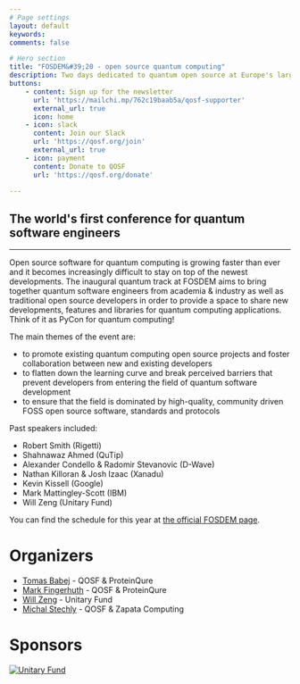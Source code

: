 ```yaml
---
# Page settings
layout: default
keywords:
comments: false

# Hero section
title: "FOSDEM&#39;20 - open source quantum computing"
description: Two days dedicated to quantum open source at Europe's largest open source conference!
buttons:
    - content: Sign up for the newsletter
      url: 'https://mailchi.mp/762c19baab5a/qosf-supporter'
      external_url: true
      icon: home
    - icon: slack
      content: Join our Slack
      url: 'https://qosf.org/join'
      external_url: true
    - icon: payment
      content: Donate to QOSF
      url: 'https://qosf.org/donate'

---
```


## The world's first conference for quantum software engineers

---

Open source software for quantum computing is growing faster than ever and it becomes increasingly difficult to stay on top of the newest developments. The inaugural quantum track at FOSDEM aims to bring together quantum software engineers from academia & industry as well as traditional open source developers in order to provide a space to share new developments, features and libraries for quantum computing applications. Think of it as PyCon for quantum computing!

The main themes of the event are:

- to promote existing quantum computing open source projects and foster
  collaboration between new and existing developers
- to flatten down the learning curve and break perceived barriers that prevent
  developers from entering the field of quantum software development
- to ensure that the field is dominated by high-quality, community driven FOSS
  open source software, standards and protocols

Past speakers included:

- Robert Smith (Rigetti)
- Shahnawaz Ahmed (QuTip)
- Alexander Condello & Radomir Stevanovic (D-Wave)
- Nathan Killoran & Josh Izaac (Xanadu)
- Kevin Kissell (Google)
- Mark Mattingley-Scott (IBM)
- Will Zeng (Unitary Fund)

You can find the schedule for this year at [the official FOSDEM page](https://fosdem.org/2020/schedule/track/quantum_computing/).



# Organizers

* [Tomas Babej](https://github.com/tbabej) - QOSF & ProteinQure
* [Mark Fingerhuth](https://github.com/markf94) - QOSF & ProteinQure
* [Will Zeng](https://github.com/willzeng) - Unitary Fund
* [Michal Stechly](https://github.com/mstechly) - QOSF & Zapata Computing

# Sponsors
[![Unitary Fund](https://unitary.fund/logos/logo.png)](https://unitary.fund)
